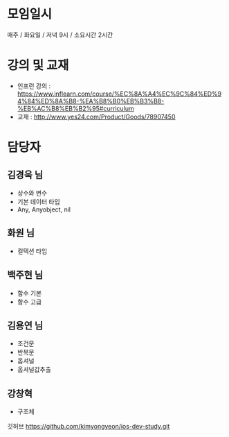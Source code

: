 # 모임일시

매주 / 화요일 / 저녁 9시 / 소요시간 2시간

# 강의 및 교재

- 인프런 강의 : https://www.inflearn.com/course/%EC%8A%A4%EC%9C%84%ED%94%84%ED%8A%B8-%EA%B8%B0%EB%B3%B8-%EB%AC%B8%EB%B2%95#curriculum
- 교재 : http://www.yes24.com/Product/Goods/78907450

# 담당자

## 김경욱 님

- 상수와 변수
- 기본 데이터 타입
- Any, Anyobject, nil

## 화원 님

- 컬텍션 타입

## 백주현 님

- 함수 기본
- 함수 고급

## 김용연 님

- 조건문
- 반복문
- 옵셔널
- 옵셔널값추출

## 강창혁

- 구조체

깃허브
https://github.com/kimyongyeon/ios-dev-study.git
